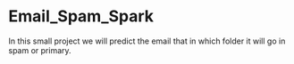 # Email_Spam_Spark
In this small project we will predict the email that in which folder it will go in spam or primary.
